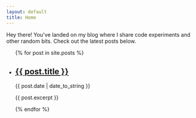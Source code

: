 ```yaml
---
layout: default
title: Home
---
```

<p>Hey there! You've landed on my blog where I share code experiments and other random bits. Check out the latest posts below.</p>
<ul class="post-list">
  {% for post in site.posts %}
    <li>
      <h2 class="post-title"><a href="{{ post.url | relative_url }}">{{ post.title }}</a></h2>
      <p class="post-date">{{ post.date | date_to_string }}</p>
      <p>{{ post.excerpt }}</p>
    </li>
  {% endfor %}
</ul>
